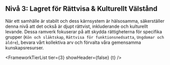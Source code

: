 <script>
  import FrameworkTierList from '$lib/components/FrameworkTierList.svelte';
  export let t;
</script>

## Nivå 3: Lagret för Rättvisa & Kulturellt Välstånd

När ett samhälle är stabilt och dess kärnsystem är hälsosamma, säkerställer denna nivå att det också är djupt rättvist, inkluderande och kulturellt levande. Dessa ramverk fokuserar på att skydda rättigheterna för specifika grupper (`Kön och släktskap`, `Rättvisa för funktionsnedsatta`, `Ungdomar och äldre`), bevara vårt kollektiva arv och förvalta våra gemensamma kunskapsresurser.

<FrameworkTierList tier={3} showHeader={false} {t} />
